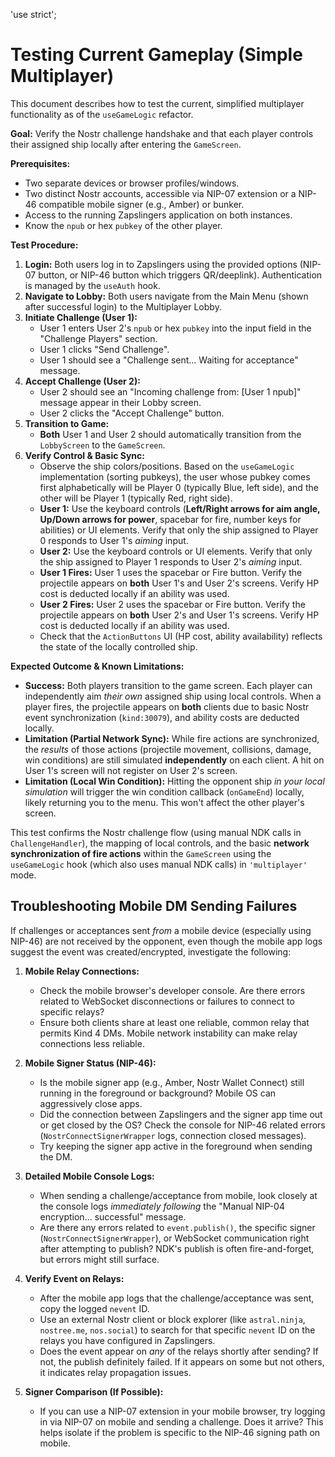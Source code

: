 'use strict';
# Testing Current Gameplay (Simple Multiplayer)

This document describes how to test the current, simplified multiplayer functionality as of the `useGameLogic` refactor.

**Goal:** Verify the Nostr challenge handshake and that each player controls their assigned ship locally after entering the `GameScreen`.

**Prerequisites:**

*   Two separate devices or browser profiles/windows.
*   Two distinct Nostr accounts, accessible via NIP-07 extension or a NIP-46 compatible mobile signer (e.g., Amber) or bunker.
*   Access to the running Zapslingers application on both instances.
*   Know the `npub` or hex `pubkey` of the other player.

**Test Procedure:**

1.  **Login:** Both users log in to Zapslingers using the provided options (NIP-07 button, or NIP-46 button which triggers QR/deeplink). Authentication is managed by the `useAuth` hook.
2.  **Navigate to Lobby:** Both users navigate from the Main Menu (shown after successful login) to the Multiplayer Lobby.
3.  **Initiate Challenge (User 1):**
    *   User 1 enters User 2's `npub` or hex `pubkey` into the input field in the "Challenge Players" section.
    *   User 1 clicks "Send Challenge".
    *   User 1 should see a "Challenge sent... Waiting for acceptance" message.
4.  **Accept Challenge (User 2):**
    *   User 2 should see an "Incoming challenge from: [User 1 npub]" message appear in their Lobby screen.
    *   User 2 clicks the "Accept Challenge" button.
5.  **Transition to Game:**
    *   **Both** User 1 and User 2 should automatically transition from the `LobbyScreen` to the `GameScreen`.
6.  **Verify Control & Basic Sync:**
    *   Observe the ship colors/positions. Based on the `useGameLogic` implementation (sorting pubkeys), the user whose pubkey comes first alphabetically will be Player 0 (typically Blue, left side), and the other will be Player 1 (typically Red, right side).
    *   **User 1:** Use the keyboard controls (**Left/Right arrows for aim angle, Up/Down arrows for power**, spacebar for fire, number keys for abilities) or UI elements. Verify that only the ship assigned to Player 0 responds to User 1's *aiming* input.
    *   **User 2:** Use the keyboard controls or UI elements. Verify that only the ship assigned to Player 1 responds to User 2's *aiming* input.
    *   **User 1 Fires:** User 1 uses the spacebar or Fire button. Verify the projectile appears on **both** User 1's and User 2's screens. Verify HP cost is deducted locally if an ability was used.
    *   **User 2 Fires:** User 2 uses the spacebar or Fire button. Verify the projectile appears on **both** User 2's and User 1's screens. Verify HP cost is deducted locally if an ability was used.
    *   Check that the `ActionButtons` UI (HP cost, ability availability) reflects the state of the locally controlled ship.

**Expected Outcome & Known Limitations:**

*   **Success:** Both players transition to the game screen. Each player can independently aim *their own* assigned ship using local controls. When a player fires, the projectile appears on **both** clients due to basic Nostr event synchronization (`kind:30079`), and ability costs are deducted locally.
*   **Limitation (Partial Network Sync):** While fire actions are synchronized, the *results* of those actions (projectile movement, collisions, damage, win conditions) are still simulated **independently** on each client. A hit on User 1's screen will not register on User 2's screen.
*   **Limitation (Local Win Condition):** Hitting the opponent ship *in your local simulation* will trigger the win condition callback (`onGameEnd`) locally, likely returning you to the menu. This won't affect the other player's screen.

This test confirms the Nostr challenge flow (using manual NDK calls in `ChallengeHandler`), the mapping of local controls, and the basic **network synchronization of fire actions** within the `GameScreen` using the `useGameLogic` hook (which also uses manual NDK calls) in `'multiplayer'` mode.

## Troubleshooting Mobile DM Sending Failures

If challenges or acceptances sent *from* a mobile device (especially using NIP-46) are not received by the opponent, even though the mobile app logs suggest the event was created/encrypted, investigate the following:

1.  **Mobile Relay Connections:**
    *   Check the mobile browser's developer console. Are there errors related to WebSocket disconnections or failures to connect to specific relays?
    *   Ensure both clients share at least one reliable, common relay that permits Kind 4 DMs. Mobile network instability can make relay connections less reliable.

2.  **Mobile Signer Status (NIP-46):**
    *   Is the mobile signer app (e.g., Amber, Nostr Wallet Connect) still running in the foreground or background? Mobile OS can aggressively close apps.
    *   Did the connection between Zapslingers and the signer app time out or get closed by the OS? Check the console for NIP-46 related errors (`NostrConnectSignerWrapper` logs, connection closed messages).
    *   Try keeping the signer app active in the foreground when sending the DM.

3.  **Detailed Mobile Console Logs:**
    *   When sending a challenge/acceptance from mobile, look closely at the console logs *immediately following* the "Manual NIP-04 encryption... successful" message.
    *   Are there any errors related to `event.publish()`, the specific signer (`NostrConnectSignerWrapper`), or WebSocket communication right after attempting to publish? NDK's publish is often fire-and-forget, but errors might still surface.

4.  **Verify Event on Relays:**
    *   After the mobile app logs that the challenge/acceptance was sent, copy the logged `nevent` ID.
    *   Use an external Nostr client or block explorer (like `astral.ninja`, `nostree.me`, `nos.social`) to search for that specific `nevent` ID on the relays you have configured in Zapslingers.
    *   Does the event appear on *any* of the relays shortly after sending? If not, the publish definitely failed. If it appears on some but not others, it indicates relay propagation issues.

5.  **Signer Comparison (If Possible):**
    *   If you can use a NIP-07 extension in your mobile browser, try logging in via NIP-07 on mobile and sending a challenge. Does it arrive? This helps isolate if the problem is specific to the NIP-46 signing path on mobile.
